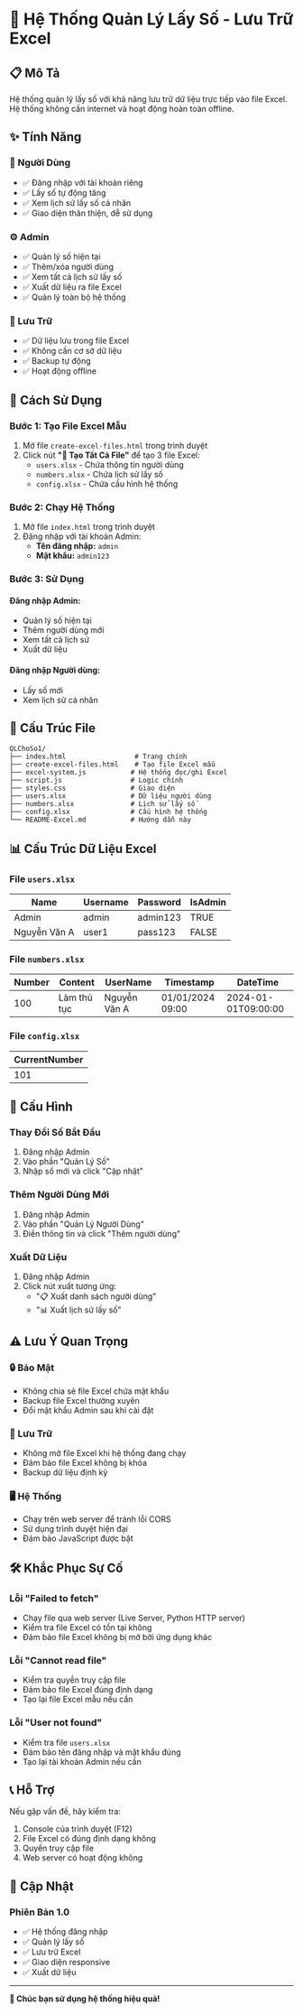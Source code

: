 # 🎫 Hệ Thống Quản Lý Lấy Số - Lưu Trữ Excel

## 📋 Mô Tả

Hệ thống quản lý lấy số với khả năng lưu trữ dữ liệu trực tiếp vào file Excel. Hệ thống không cần internet và hoạt động hoàn toàn offline.

## ✨ Tính Năng

### 👤 Người Dùng
- ✅ Đăng nhập với tài khoản riêng
- ✅ Lấy số tự động tăng
- ✅ Xem lịch sử lấy số cá nhân
- ✅ Giao diện thân thiện, dễ sử dụng

### ⚙️ Admin
- ✅ Quản lý số hiện tại
- ✅ Thêm/xóa người dùng
- ✅ Xem tất cả lịch sử lấy số
- ✅ Xuất dữ liệu ra file Excel
- ✅ Quản lý toàn bộ hệ thống

### 💾 Lưu Trữ
- ✅ Dữ liệu lưu trong file Excel
- ✅ Không cần cơ sở dữ liệu
- ✅ Backup tự động
- ✅ Hoạt động offline

## 🚀 Cách Sử Dụng

### Bước 1: Tạo File Excel Mẫu

1. Mở file `create-excel-files.html` trong trình duyệt
2. Click nút **"📁 Tạo Tất Cả File"** để tạo 3 file Excel:
   - `users.xlsx` - Chứa thông tin người dùng
   - `numbers.xlsx` - Chứa lịch sử lấy số
   - `config.xlsx` - Chứa cấu hình hệ thống

### Bước 2: Chạy Hệ Thống

1. Mở file `index.html` trong trình duyệt
2. Đăng nhập với tài khoản Admin:
   - **Tên đăng nhập:** `admin`
   - **Mật khẩu:** `admin123`

### Bước 3: Sử Dụng

#### Đăng nhập Admin:
- Quản lý số hiện tại
- Thêm người dùng mới
- Xem tất cả lịch sử
- Xuất dữ liệu

#### Đăng nhập Người dùng:
- Lấy số mới
- Xem lịch sử cá nhân

## 📁 Cấu Trúc File

```
QLChoSo1/
├── index.html                 # Trang chính
├── create-excel-files.html    # Tạo file Excel mẫu
├── excel-system.js           # Hệ thống đọc/ghi Excel
├── script.js                 # Logic chính
├── styles.css                # Giao diện
├── users.xlsx                # Dữ liệu người dùng
├── numbers.xlsx              # Lịch sử lấy số
├── config.xlsx               # Cấu hình hệ thống
└── README-Excel.md           # Hướng dẫn này
```

## 📊 Cấu Trúc Dữ Liệu Excel

### File `users.xlsx`
| Name | Username | Password | IsAdmin |
|------|----------|----------|---------|
| Admin | admin | admin123 | TRUE |
| Nguyễn Văn A | user1 | pass123 | FALSE |

### File `numbers.xlsx`
| Number | Content | UserName | Timestamp | DateTime |
|--------|---------|----------|-----------|----------|
| 100 | Làm thủ tục | Nguyễn Văn A | 01/01/2024 09:00 | 2024-01-01T09:00:00 |

### File `config.xlsx`
| CurrentNumber |
|---------------|
| 101 |

## 🔧 Cấu Hình

### Thay Đổi Số Bắt Đầu
1. Đăng nhập Admin
2. Vào phần "Quản Lý Số"
3. Nhập số mới và click "Cập nhật"

### Thêm Người Dùng Mới
1. Đăng nhập Admin
2. Vào phần "Quản Lý Người Dùng"
3. Điền thông tin và click "Thêm người dùng"

### Xuất Dữ Liệu
1. Đăng nhập Admin
2. Click nút xuất tương ứng:
   - "📋 Xuất danh sách người dùng"
   - "📊 Xuất lịch sử lấy số"

## ⚠️ Lưu Ý Quan Trọng

### 🔒 Bảo Mật
- Không chia sẻ file Excel chứa mật khẩu
- Backup file Excel thường xuyên
- Đổi mật khẩu Admin sau khi cài đặt

### 💾 Lưu Trữ
- Không mở file Excel khi hệ thống đang chạy
- Đảm bảo file Excel không bị khóa
- Backup dữ liệu định kỳ

### 🖥️ Hệ Thống
- Chạy trên web server để tránh lỗi CORS
- Sử dụng trình duyệt hiện đại
- Đảm bảo JavaScript được bật

## 🛠️ Khắc Phục Sự Cố

### Lỗi "Failed to fetch"
- Chạy file qua web server (Live Server, Python HTTP server)
- Kiểm tra file Excel có tồn tại không
- Đảm bảo file Excel không bị mở bởi ứng dụng khác

### Lỗi "Cannot read file"
- Kiểm tra quyền truy cập file
- Đảm bảo file Excel đúng định dạng
- Tạo lại file Excel mẫu nếu cần

### Lỗi "User not found"
- Kiểm tra file `users.xlsx`
- Đảm bảo tên đăng nhập và mật khẩu đúng
- Tạo lại tài khoản Admin nếu cần

## 📞 Hỗ Trợ

Nếu gặp vấn đề, hãy kiểm tra:
1. Console của trình duyệt (F12)
2. File Excel có đúng định dạng không
3. Quyền truy cập file
4. Web server có hoạt động không

## 🔄 Cập Nhật

### Phiên Bản 1.0
- ✅ Hệ thống đăng nhập
- ✅ Quản lý lấy số
- ✅ Lưu trữ Excel
- ✅ Giao diện responsive
- ✅ Xuất dữ liệu

---

**🎉 Chúc bạn sử dụng hệ thống hiệu quả!** 